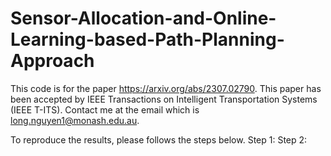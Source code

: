 # Sensor-Allocation-and-Online-Learning-based-Path-Planning-Approach

This code is for the paper https://arxiv.org/abs/2307.02790. This paper has been accepted by IEEE Transactions on Intelligent Transportation Systems (IEEE T-ITS). Contact me at the email which is long.nguyen1@monash.edu.au.

To reproduce the results, please follows the steps below.
Step 1:
Step 2:
